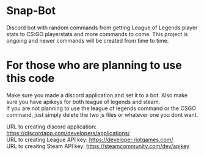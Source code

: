 # Snap-Bot
Discord bot with random commands from getting League of Legends player stats to CS:GO playerstats and more commands to come.
This project is ongoing and newer commands will be created from time to time.

# For those who are planning to use this code
Make sure you made a discord application and set it to a bot.
Also make sure you have apikeys for both league of legends and steam.  
If you are not planning to use the league of legends command or the CSGO command, just simply delete the two js files or whatever one you dont want.

URL to creating discord application: https://discordapp.com/developers/applications/  
URL to creating League API key: https://developer.riotgames.com/  
URL to creaitng Steam API key: https://steamcommunity.com/dev/apikey  
